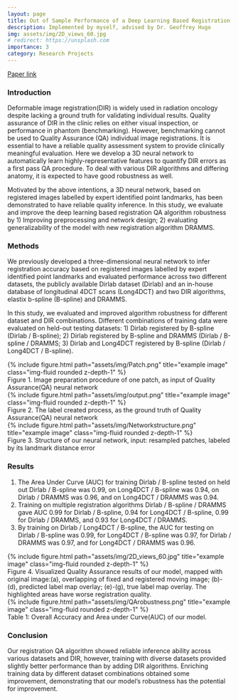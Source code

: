 ```yaml
---
layout: page
title: Out of Sample Performance of a Deep Learning Based Registration Quality Assurance Method
description: Implemented by myself, advised by Dr. Geoffrey Hugo
img: assets/img/2D_views_60.jpg
# redirect: https://unsplash.com
importance: 3
category: Research Projects
---
```


<a href="https://drive.google.com/file/d/1DgEF6JotMDPDQCMnSUlkhKKLenGvvo_O/view?usp=drive_link"> Paper link </a>

<h3 class="container-title"> Introduction </h3>

Deformable image registration(DIR) is widely used in radiation oncology despite lacking a ground truth for validating individual results. Quality assurance of DIR in the clinic relies on either visual inspection, or performance in phantom (benchmarking). However, benchmarking cannot be used to Quality Assurance (QA) individual image registrations. It is essential to have a reliable quality assessment system to provide clinically meaningful evaluation. Here we develop a 3D neural network to automatically learn highly-representative features to quantify DIR errors as a first pass QA procedure. To deal with various DIR algorithms and differing anatomy, it is expected to have good robustness as well. 

Motivated by the above intentions, a 3D neural network, based on registered images labelled by expert identified point landmarks, has been demonstrated to have reliable quality inference. In this study, we evaluate and improve the deep learning based registration QA algorithm robustness by 1) Improving preprocessing and network design; 2) evaluating generalizability of the model with new registration algorithm DRAMMS.

<h3 class="container-title"> Methods </h3>

We previously developed a three-dimensional neural network to infer registration accuracy based on registered images labelled by expert identified point landmarks and evaluated performance across two different datasets, the publicly available Dirlab dataset (Dirlab) and an in-house database of longitudinal 4DCT scans (Long4DCT) and two DIR algorithms, elastix b-spline (B-spline) and DRAMMS. 

In this study, we evaluated and improved algorithm robustness for different dataset and DIR combinations. Different combinations of training data were evaluated on held-out testing datasets: 1) Dirlab registered by B-spline (Dirlab / B-spline); 2) Dirlab registered by B-spline and DRAMMS (Dirlab / B-spline / DRAMMS; 3) Dirlab and Long4DCT registered by B-spline (Dirlab / Long4DCT / B-spline).

<div class="row">
    <div class="col-sm mt-3 mt-md-0">
        {% include figure.html path="assets/img/Patch.png" title="example image" class="img-fluid rounded z-depth-1" %}
    </div>
</div>
<div class="caption">
    Figure 1. Image preparation procedure of one patch, as input of Quality Assurance(QA) neural network
</div>

<div class="row">
    <div class="col-sm mt-3 mt-md-0">
        {% include figure.html path="assets/img/output.png" title="example image" class="img-fluid rounded z-depth-1" %}
    </div>
</div>
<div class="caption">
    Figure 2. The label created process, as the ground truth of Quality Assurance(QA) neural network
</div>

<div class="row">
    <div class="col-sm mt-3 mt-md-0">
        {% include figure.html path="assets/img/Networkstructure.png" title="example image" class="img-fluid rounded z-depth-1" %}
    </div>
</div>
<div class="caption">
    Figure 3. Structure of our neural network, input: resampled patches, labeled by its landmark distance error
</div>


<h3 class="container-title"> Results </h3>

<ol>
    <li>The Area Under Curve (AUC) for training Dirlab / B-spline tested on held out Dirlab / B-spline was 0.99, on Long4DCT / B-spline was 0.94, on Dirlab / DRAMMS was 0.96, and on Long4DCT / DRAMMS was 0.94. </li>
    <li>Training on multiple registration algorithms Dirlab / B-spline / DRAMMS gave AUC 0.99 for Dirlab / B-spline, 0.94 for Long4DCT / B-spline, 0.99 for Dirlab / DRAMMS, and 0.93 for Long4DCT / DRAMMS. </li>
    <li>By training on Dirlab / Long4DCT / B-spline, the AUC for testing on Dirlab / B-spline was 0.99, for Long4DCT / B-spline was 0.97, for Dirlab / DRAMMS was 0.97, and for Long4DCT / DRAMMS was 0.96. </li>
</ol>

<div class="row">
    <div class="col-sm mt-3 mt-md-0">
        {% include figure.html path="assets/img/2D_views_60.jpg" title="example image" class="img-fluid rounded z-depth-1" %}
    </div>
</div>
<div class="caption">
    Figure 4. Visualized Quality Assurance results of our model, mapped with original image:(a), overlapping of fixed and registered moving image; (b)-(d), predicted label map overlay; (e)-(g), true label map overlay. The highlighted areas have worse registration quality.
</div>

<div class="row">
    <div class="col-sm mt-3 mt-md-0">
        {% include figure.html path="assets/img/QArobustness.png" title="example image" class="img-fluid rounded z-depth-1" %}
    </div>
</div>
<div class="caption">
    Table 1: Overall Accuracy and Area under Curve(AUC) of our model.
</div>



<h3 class="container-title"> Conclusion </h3>

Our registration QA algorithm showed reliable inference ability across various datasets and DIR, however, training with diverse datasets provided slightly better performance than by adding DIR algorithms. Enriching training data by different dataset combinations obtained some improvement, demonstrating that our model’s robustness has the potential for improvement.


